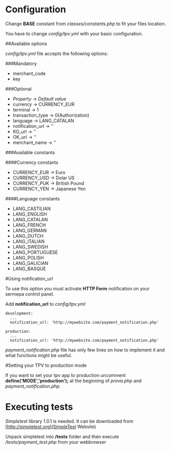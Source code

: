 # Configuration

Change **BASE** constant from *classes/constants.php* to fit your files location.

You have to change *config/tpv.yml* with your basic configuration. 

##Available options

*config/tpv.yml* file accepts the following options:

###Mandatory

* merchant_code 
* key 

###Optional

* *Property*  -> *Default value*
* currency          -> CURRENCY_EUR
* terminal          -> 1
* transaction_type  -> 0(Authorization) 
* language          -> LANG_CATALAN
* notification_url  -> ''
* KO_url            -> ''
* OK_url            -> ''
* merchant_name     -> ''

###Available constants

####Currency constants

* CURRENCY_EUR -> Euro 
* CURRENCY_USD -> Dolar US 
* CURRENCY_PUK -> British Pound 
* CURRENCY_YEN -> Japanese Yen 

####Language constants

* LANG_CASTILIAN 
* LANG_ENGLISH 
* LANG_CATALAN 
* LANG_FRENCH 
* LANG_GERMAN 
* LANG_DUTCH 
* LANG_ITALIAN 
* LANG_SWEDISH 
* LANG_PORTUGUESE 
* LANG_POLISH 
* LANG_GALICIAN 
* LANG_BASQUE 

#Using notification_url

To use this option you must activate **HTTP Form** notification on your sermepa control panel.

Add **notification_url** to *config/tpv.yml*

    development:
      ...
      notification_url: 'http://mywebsite.com/payment_notification.php'
    
    production:
      ...
      notification_url: 'http://mywebsite.com/payment_notification.php'

*payment_notification.php* file has only few lines on how to implement it and what functions might be useful.

#Setting your TPV to production mode

If you want to set your tpv app to production uncomment **define('MODE','production');** at the beginning of *prova.php* and *payment_notification.php*.
    <?
    //define('MODE','production');
    include('classes/payment.php');
    ...
    ?>

# Executing tests

*Simpletest* library 1.0.1 is needed. It can be downloaded from [http://simpletest.org](SimpleTest Website)

Unpack simpletest into **/tests** folder and then execute */tests/payment_test.php* from your webbrowser
